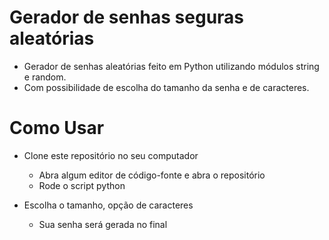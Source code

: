 # Gerador de senhas seguras aleatórias

 - Gerador de senhas aleatórias feito em Python utilizando módulos string e random.
 - Com possibilidade de escolha do tamanho da senha e de caracteres. 

 # Como Usar

- Clone este repositório no seu computador
    - Abra algum editor de código-fonte e abra o repositório
    - Rode o script python

- Escolha o tamanho, opção de caracteres 
    - Sua senha será gerada no final
